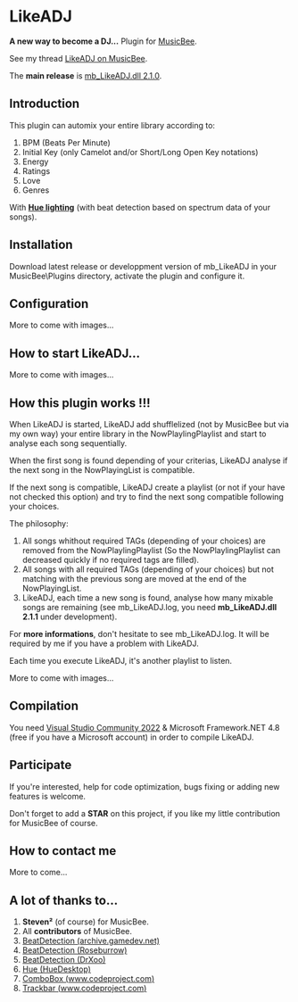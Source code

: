 # LikeADJ

**A new way to become a DJ...** Plugin for [MusicBee](https://getmusicbee.com/).

See my thread [LikeADJ on MusicBee](https://getmusicbee.com/forum/index.php?topic=24631.0).

The **main release** is [mb_LikeADJ.dll 2.1.0](https://github.com/DJCALIEND/LikeADJ/releases/download/2.1.0/mb_LikeADJ.dll). 

## Introduction

This plugin can automix your entire library according to:
1. BPM (Beats Per Minute)
2. Initial Key (only Camelot and/or Short/Long Open Key notations)
3. Energy
4. Ratings
5. Love
6. Genres

With **[Hue lighting](https://www2.meethue.com/)** (with beat detection based on spectrum data of your songs).

## Installation

Download latest release or developpment version of mb_LikeADJ in your MusicBee\Plugins directory, activate the plugin and configure it. 

## Configuration

More to come with images...

## How to start LikeADJ...

More to come with images...

## How this plugin works !!!

When LikeADJ is started, LikeADJ add shufflelized (not by MusicBee but via my own way) your entire library in the NowPlaylingPlaylist and start to analyse each song sequentially.

When the first song is found depending of your criterias, LikeADJ analyse if the next song in the NowPlayingList is compatible.

If the next song is compatible, LikeADJ create a playlist (or not if your have not checked this option) and try to find the next song compatible following your choices.

The philosophy:
1. All songs whithout required TAGs (depending of your choices) are removed from the NowPlaylingPlaylist (So the NowPlaylingPlaylist can decreased quickly if no required tags are filled).
2. All songs with all required TAGs (depending of your choices) but not matching with the previous song are moved at the end of the NowPlayingList.
3. LikeADJ, each time a new song is found, analyse how many mixable songs are remaining (see mb_LikeADJ.log, you need **mb_LikeADJ.dll 2.1.1** under development).

For **more informations**, don't hesitate to see mb_LikeADJ.log. It will be required by me if you have a problem with LikeADJ.

Each time you execute LikeADJ, it's another playlist to listen.

More to come with images...

## Compilation

You need [Visual Studio Community 2022](https://visualstudio.microsoft.com/fr/vs/community/) & Microsoft Framework.NET 4.8 (free if you have a Microsoft account) in order to compile LikeADJ.

## Participate

If you're interested, help for code optimization, bugs fixing or adding new features is welcome.

Don't forget to add a **STAR** on this project, if you like my little contribution for MusicBee of course.

## How to contact me

More to come...

## A lot of thanks to...

1. **Steven²** (of course) for MusicBee.
2. All **contributors** of MusicBee.
3. [BeatDetection (archive.gamedev.net)](http://archive.gamedev.net/archive/reference/programming/features/beatdetection/index.html)
4. [BeatDetection (Roseburrow)](https://github.com/Roseburrow/Beat-Detection)
5. [BeatDetection (DrXoo)](https://github.com/DrXoo/BeatDetection)
6. [Hue (HueDesktop)](https://github.com/5inay/HueDesktop)
7. [ComboBox (www.codeproject.com)](https://www.codeproject.com/Articles/31105/A-ComboBox-with-a-CheckedListBox-as-a-Dropdown?msg=4152597#xx4152597xx)
8. [Trackbar (www.codeproject.com)](https://www.codeproject.com/Questions/158467/TrackBar-with-selection-and-range-thumbs-possibl)

